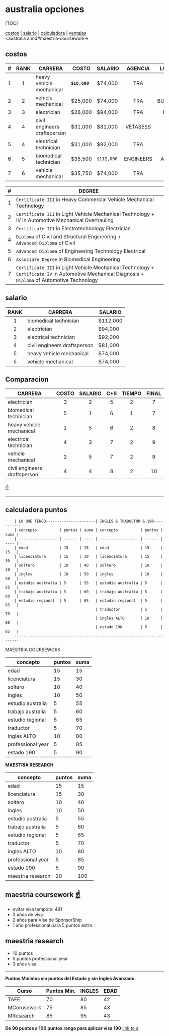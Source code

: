# australia opciones

[TOC]

[costos](#costos) | [salario](#salario) | [calculadora](#calculadora-puntos) | [ventajas](#maestria-coursework-)  
<australia a.md#maestria-coursework->

## costos

| #   | RANK | CARRERA                      | COSTO         | SALARIO    |  AGENCIA  |  LOCATION  |
| --- | :--: | ---------------------------- | ------------- | ---------- | :-------: | :--------: |
| 1   |  1   | heavy vehicle mechanical     | **`$18,600`** | $74,000    |    TRA    | GOLD COAST |
| 2   |  2   | vehicle mechanical           | $25,000       | $74,000    |    TRA    | BUNDABERG  |
| 3   |  3   | electrician                  | $26,000       | $94,000    |    TRA    |   DARWIN   |
| 4   |  4   | civil engineers draftsperson | $31,000       | $81,000    | VETASESS  |   PERTH    |
| 5   |  4   | electrical technician        | $31,000       | $92,000    |    TRA    |   PERTH    |
| 6   |  5   | biomedical technician        | $35,500       | `$112,000` | ENGINEERS |  ADELAIDE  |
| 7   |  6   | vehicle mechanical           | $35,750       | $74,000    |    TRA    |   PERTH    |

| #   | DEGREE                                                                                                                                                      |
| --- | ----------------------------------------------------------------------------------------------------------------------------------------------------------- |
| 1   | `Certificate III` in Heavy Commercial Vehicle Mechanical Technology                                                                                         |
| 2   | `Certificate III` in Light Vehicle Mechanical Technology +</br>IV in Automotive Mechanical Overhauling                                                      |
| 3   | `Certificate III` in Electrotechnology Electrician                                                                                                          |
| 4   | `Diploma` of Civil and Structural Engineering +</br>`Advanced Diploma` of Civil                                                                             |
| 5   | `Advanced Diploma` of Engineering Technology Electrical                                                                                                     |
| 6   | `Associate Degree` in Biomedical Engineering                                                                                                                |
| 7   | `Certificate III` in Light Vehicle Mechanical Technology +</br>`Certificate IV` in Automotive Mechanical Diagnosis +</br>`Diploma` of Automotive Technology |

## salario

| RANK | CARRERA                      | SALARIO  |
| :--: | ---------------------------- | -------- |
|  1   | biomedical technician        | $112,000 |
|  2   | electrician                  | $94,000  |
|  3   | electrical technician        | $92,000  |
|  4   | civil engineers draftsperson | $81,000  |
|  5   | heavy vehicle mechanical     | $74,000  |
|  5   | vehicle mechanical           | $74,000  |

## Comparacion

| CARRERA                      | COSTO | SALARIO | C+S | TIEMPO | FINAL |
| ---------------------------- | :---: | :-----: | :-: | :----: | :---: |
| electrician                  |   3   |    2    |  5  |   2    |   7   |
| biomedical technician        |   5   |    1    |  6  |   1    |   7   |
| heavy vehicle mechanical     |   1   |    5    |  6  |   2    |   8   |
| electrical technician        |   4   |    3    |  7  |   2    |   9   |
| vehicle mechanical           |   2   |    5    |  7  |   2    |   9   |
| civil engineers draftsperson |   4   |    4    |  8  |   2    |  10   |

[&#9757;](#australia-opciones)

---

## calculadora puntos

        | LO QUE TENGO----------------------| INGLES & TRADUCTOR & 190----------|
        | concepto          | puntos | suma | concepto          | puntos | suma |
        | ----------------- | ------ | ---- | ----------------- | ------ | ---- |
        | edad              | 15     | 15   | edad              | 15     | 15   |
        | licenciatura      | 15     | 30   | licenciatura      | 15     | 30   |
        | soltero           | 10     | 40   | soltero           | 10     | 40   |
        | ingles            | 10     | 50   | ingles            | 10     | 50   |
        | estudio australia | 5      | 55   | estudio australia | 5      | 55   |
        | trabajo australia | 5      | 60   | trabajo australia | 5      | 60   |
        | estudio regional  | 5      | 65   | estudio regional  | 5      | 65   |
                                            | traductor         | 5      | 70   |
                                            | ingles ALTO       | 10     | 80   |
                                            | estado 190        | 5      | 85   |
        ------------------------------------------------------------------------

MAESTRIA COURSEWORK

| concepto          | puntos | suma |
| ----------------- | ------ | ---- |
| edad              | 15     | 15   |
| licenciatura      | 15     | 30   |
| soltero           | 10     | 40   |
| ingles            | 10     | 50   |
| estudio australia | 5      | 55   |
| trabajo australia | 5      | 60   |
| estudio regional  | 5      | 65   |
| traductor         | 5      | 70   |
| ingles ALTO       | 10     | 80   |
| professional year | 5      | 85   |
| estado 190        | 5      | 90   |

**MAESTRIA RESEARCH**

| concepto          | puntos | suma |
| ----------------- | ------ | ---- |
| edad              | 15     | 15   |
| licenciatura      | 15     | 30   |
| soltero           | 10     | 40   |
| ingles            | 10     | 50   |
| estudio australia | 5      | 55   |
| trabajo australia | 5      | 60   |
| estudio regional  | 5      | 65   |
| traductor         | 5      | 70   |
| ingles ALTO       | 10     | 80   |
| professional year | 5      | 85   |
| estado 190        | 5      | 90   |
| maestria research | 10     | 100  |

## maestria coursework [&#9757;](#australia-opciones)

- evitar visa temporal 491
- 3 años de visa
- 2 años para Visa de SponsorShip
- 1 año professional para 5 puntos extra

## maestria research

- 10 puntos
- 5 puntos professional year
- 3 años visa

---

**Puntos Minimos sin puntos del Estado y sin Ingles Avanzado.**

| Curso       | Puntos Min. | INGLES | EDAD |
| ----------- | ----------- | ------ | ---- |
| TAFE        | 70          | 80     | 42   |
| MCorusework | 75          | 85     | 43   |
| MResearch   | 85          | 95     | 43   |

**De 90 puntos a 100 puntos rango para aplicar visa 190**
[link to a](linea-de-tiempo.md)
